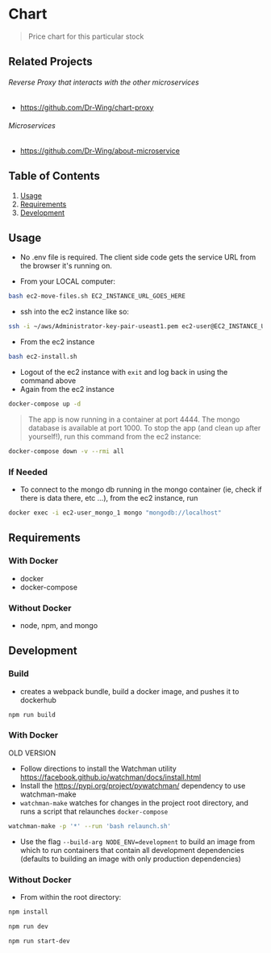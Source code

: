 # Chart
> Price chart for this particular stock

## Related Projects
  ###### Reverse Proxy that interacts with the other microservices
  - https://github.com/Dr-Wing/chart-proxy

  ###### Microservices
  - https://github.com/Dr-Wing/about-microservice

## Table of Contents
1. [Usage](#Usage)
1. [Requirements](#requirements)
1. [Development](#development)

## Usage
- No .env file is required. The client side code gets the service URL from the browser it's running on.

- From your LOCAL computer:
```sh
bash ec2-move-files.sh EC2_INSTANCE_URL_GOES_HERE
```

- ssh into the ec2 instance like so:
```sh
ssh -i ~/aws/Administrator-key-pair-useast1.pem ec2-user@EC2_INSTANCE_URL_GOES_HERE
```

- From the ec2 instance
```sh
bash ec2-install.sh
```

- Logout of the ec2 instance with `exit` and log back in using the command above
- Again from the ec2 instance
```sh
docker-compose up -d
```

> The app is now running in a container at port 4444. The mongo database is available at port 1000. To stop the app (and clean up after yourself!), run this command from the ec2 instance:
```sh
docker-compose down -v --rmi all
```

### If Needed
- To connect to the mongo db running in the mongo container (ie, check if there is data there, etc ...), from the ec2 instance, run
```sh
docker exec -i ec2-user_mongo_1 mongo "mongodb://localhost"
```

## Requirements
### With Docker
- docker
- docker-compose
### Without Docker
- node, npm, and mongo

## Development

### Build
- creates a webpack bundle, build a docker image, and pushes it to dockerhub
```sh
npm run build
```
### With Docker
OLD VERSION
- Follow directions to install the Watchman utility https://facebook.github.io/watchman/docs/install.html
- Install the https://pypi.org/project/pywatchman/ dependency to use watchman-make
- `watchman-make` watches for changes in the project root directory, and runs a script that relaunches `docker-compose`

```sh
watchman-make -p '*' --run 'bash relaunch.sh'
```

- Use the flag `--build-arg NODE_ENV=development` to build an image from which to run containers that contain all development dependencies (defaults to building an image with only production dependencies)

### Without Docker
- From within the root directory:
```sh
npm install
  ```

  ```sh
npm run dev
  ```

  ```sh
npm run start-dev
  ```